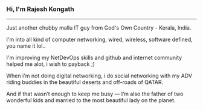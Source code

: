 ### Hi, I'm Rajesh Kongath
---------------------------------------------------
Just another chubby mallu IT guy from God's Own Country - Kerala, India.

I'm into all kind of computer networking, wired, wireless, software defined, you name it lol.. 

I'm improving my NetDevOps skills and github and internet community helped me alot, i wish to payback ;)

When i'm not doing digital networking, i do social networking with my ADV riding buddies in the beautiful deserts and off-roads of QATAR.

And if that wasn’t enough to keep me busy — I’m also the father of two wonderful kids and married to the most beautiful lady on the planet.





<!--
**rajeshck/rajeshck** is a ✨ _special_ ✨ repository because its `README.md` (this file) appears on your GitHub profile.

Here are some ideas to get you started:

- 🔭 I’m currently working on ...
- 🌱 I’m currently learning ...
- 👯 I’m looking to collaborate on ...
- 🤔 I’m looking for help with ...
- 💬 Ask me about ...
- 📫 How to reach me: ...
- 😄 Pronouns: ...
- ⚡ Fun fact: ...
-->
